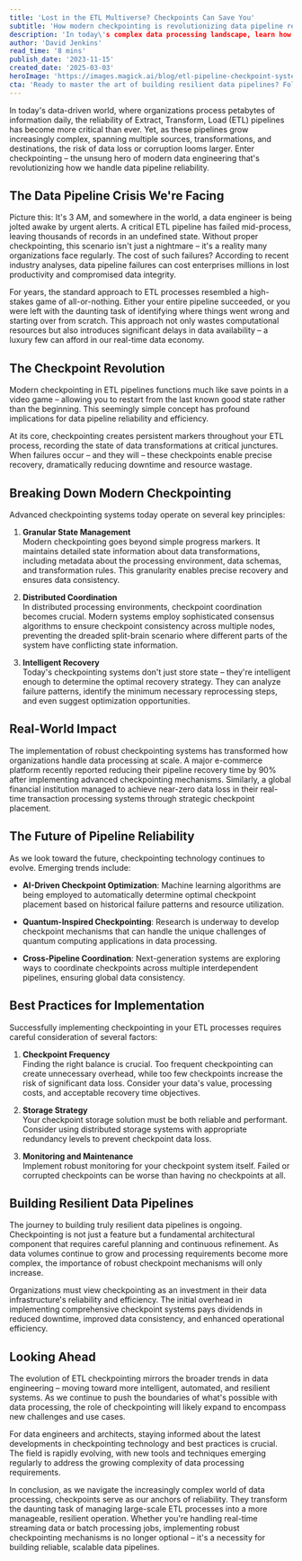 ```yaml
---
title: 'Lost in the ETL Multiverse? Checkpoints Can Save You'
subtitle: 'How modern checkpointing is revolutionizing data pipeline reliability'
description: 'In today\'s complex data processing landscape, learn how modern checkpointing systems are transforming ETL pipeline reliability, reducing downtime, and enhancing data integrity with innovative mechanisms.'
author: 'David Jenkins'
read_time: '8 mins'
publish_date: '2023-11-15'
created_date: '2025-03-03'
heroImage: 'https://images.magick.ai/blog/etl-pipeline-checkpoint-system.jpg'
cta: 'Ready to master the art of building resilient data pipelines? Follow us on LinkedIn for the latest insights on ETL best practices, emerging technologies, and industry trends that are shaping the future of data engineering.'
---
```


In today's data-driven world, where organizations process petabytes of information daily, the reliability of Extract, Transform, Load (ETL) pipelines has become more critical than ever. Yet, as these pipelines grow increasingly complex, spanning multiple sources, transformations, and destinations, the risk of data loss or corruption looms larger. Enter checkpointing – the unsung hero of modern data engineering that's revolutionizing how we handle data pipeline reliability.

## The Data Pipeline Crisis We're Facing

Picture this: It's 3 AM, and somewhere in the world, a data engineer is being jolted awake by urgent alerts. A critical ETL pipeline has failed mid-process, leaving thousands of records in an undefined state. Without proper checkpointing, this scenario isn't just a nightmare – it's a reality many organizations face regularly. The cost of such failures? According to recent industry analyses, data pipeline failures can cost enterprises millions in lost productivity and compromised data integrity.

For years, the standard approach to ETL processes resembled a high-stakes game of all-or-nothing. Either your entire pipeline succeeded, or you were left with the daunting task of identifying where things went wrong and starting over from scratch. This approach not only wastes computational resources but also introduces significant delays in data availability – a luxury few can afford in our real-time data economy.

## The Checkpoint Revolution

Modern checkpointing in ETL pipelines functions much like save points in a video game – allowing you to restart from the last known good state rather than the beginning. This seemingly simple concept has profound implications for data pipeline reliability and efficiency.

At its core, checkpointing creates persistent markers throughout your ETL process, recording the state of data transformations at critical junctures. When failures occur – and they will – these checkpoints enable precise recovery, dramatically reducing downtime and resource wastage.

## Breaking Down Modern Checkpointing

Advanced checkpointing systems today operate on several key principles:

1. **Granular State Management**  
   Modern checkpointing goes beyond simple progress markers. It maintains detailed state information about data transformations, including metadata about the processing environment, data schemas, and transformation rules. This granularity enables precise recovery and ensures data consistency.

2. **Distributed Coordination**  
   In distributed processing environments, checkpoint coordination becomes crucial. Modern systems employ sophisticated consensus algorithms to ensure checkpoint consistency across multiple nodes, preventing the dreaded split-brain scenario where different parts of the system have conflicting state information.

3. **Intelligent Recovery**  
   Today's checkpointing systems don't just store state – they're intelligent enough to determine the optimal recovery strategy. They can analyze failure patterns, identify the minimum necessary reprocessing steps, and even suggest optimization opportunities.

## Real-World Impact

The implementation of robust checkpointing systems has transformed how organizations handle data processing at scale. A major e-commerce platform recently reported reducing their pipeline recovery time by 90% after implementing advanced checkpointing mechanisms. Similarly, a global financial institution managed to achieve near-zero data loss in their real-time transaction processing systems through strategic checkpoint placement.

## The Future of Pipeline Reliability

As we look toward the future, checkpointing technology continues to evolve. Emerging trends include:

- **AI-Driven Checkpoint Optimization**: Machine learning algorithms are being employed to automatically determine optimal checkpoint placement based on historical failure patterns and resource utilization.

- **Quantum-Inspired Checkpointing**: Research is underway to develop checkpoint mechanisms that can handle the unique challenges of quantum computing applications in data processing.

- **Cross-Pipeline Coordination**: Next-generation systems are exploring ways to coordinate checkpoints across multiple interdependent pipelines, ensuring global data consistency.

## Best Practices for Implementation

Successfully implementing checkpointing in your ETL processes requires careful consideration of several factors:

1. **Checkpoint Frequency**  
   Finding the right balance is crucial. Too frequent checkpointing can create unnecessary overhead, while too few checkpoints increase the risk of significant data loss. Consider your data's value, processing costs, and acceptable recovery time objectives.

2. **Storage Strategy**  
   Your checkpoint storage solution must be both reliable and performant. Consider using distributed storage systems with appropriate redundancy levels to prevent checkpoint data loss.

3. **Monitoring and Maintenance**  
   Implement robust monitoring for your checkpoint system itself. Failed or corrupted checkpoints can be worse than having no checkpoints at all.

## Building Resilient Data Pipelines

The journey to building truly resilient data pipelines is ongoing. Checkpointing is not just a feature but a fundamental architectural component that requires careful planning and continuous refinement. As data volumes continue to grow and processing requirements become more complex, the importance of robust checkpoint mechanisms will only increase.

Organizations must view checkpointing as an investment in their data infrastructure's reliability and efficiency. The initial overhead in implementing comprehensive checkpoint systems pays dividends in reduced downtime, improved data consistency, and enhanced operational efficiency.

## Looking Ahead

The evolution of ETL checkpointing mirrors the broader trends in data engineering – moving toward more intelligent, automated, and resilient systems. As we continue to push the boundaries of what's possible with data processing, the role of checkpointing will likely expand to encompass new challenges and use cases.

For data engineers and architects, staying informed about the latest developments in checkpointing technology and best practices is crucial. The field is rapidly evolving, with new tools and techniques emerging regularly to address the growing complexity of data processing requirements.

In conclusion, as we navigate the increasingly complex world of data processing, checkpoints serve as our anchors of reliability. They transform the daunting task of managing large-scale ETL processes into a more manageable, resilient operation. Whether you're handling real-time streaming data or batch processing jobs, implementing robust checkpointing mechanisms is no longer optional – it's a necessity for building reliable, scalable data pipelines.